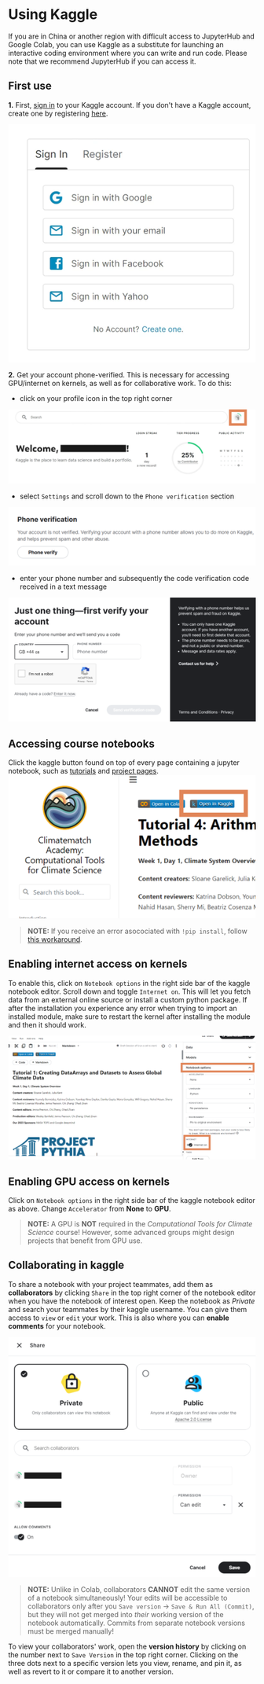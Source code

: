 # Using Kaggle

If you are in China or another region with difficult access to JupyterHub and Google Colab, you can use Kaggle as a substitute for launching an interactive coding environment where you can write and run code. Please note that we recommend JupyterHub if you can access it.

## First use

**1.** First, [sign in](https://www.kaggle.com/account/login) to your Kaggle account. If you don't have a Kaggle account, create one by registering [here](https://www.kaggle.com/account/login?phase=startRegisterTab&returnUrl=%2F). 

![Step 1](../static/kaggle_step1.png)

**2.** Get your account phone-verified. This is necessary for accessing GPU/internet on kernels, as well as for collaborative work. To do this:
* click on your profile icon in the top right corner

![Step 2](../static/kaggle_step2.png)
* select `Settings` and scroll down to the `Phone verification` section

![Step 3](../static/kaggle_step3.png)
* enter your phone number and subsequently the code verification code received in a text message

![Step 4](../static/kaggle_step4.png)

## Accessing course notebooks
Click the kaggle button found on top of every page containing a jupyter notebook, such as [tutorials](https://comptools.climatematch.io/tutorials/W1D1_ClimateSystemOverview/student/W1D1_Tutorial1.html) and [project pages](https://comptools.climatematch.io/projects/project-notebooks/Regional_precipitation_variability.html).
![Step 5](../static/kaggle_step5.png)
>**NOTE:** If you receive an error asocociated with `!pip install`, follow [this workaround](https://www.kaggle.com/product-feedback/63544).

## Enabling internet access on kernels
To enable this, click on `Notebook options` in the right side bar of the kaggle notebook editor. Scroll down and toggle `Internet on`.
This will let you fetch data from an external online source or install a custom python package. If after the installation you experience any error when trying to import an installed module, make sure to restart the kernel after installing the module and then it should work.

![Step 3.2](../static/kaggle_step6.png)

## Enabling GPU access on kernels
Click on `Notebook options` in the right side bar of the kaggle notebook editor as above. Change `Accelerator` from **None** to **GPU**.
 
>**NOTE:** A GPU is **NOT** required in the *Computational Tools for Climate Science* course! However, some advanced groups might design projects that benefit from GPU use.

## Collaborating in kaggle
To share a notebook with your project teammates, add them as **collaborators** by clicking `Share` in the top right corner of the notebook editor when you have the notebook of interest open. Keep the notebook as *Private* and search your teammates by their kaggle username. You can give them access to `view` or `edit` your work. This is also where you can **enable comments** for your notebook.

![Step 7](../static/kaggle_step7.png)

>**NOTE:** Unlike in Colab, collaborators **CANNOT** edit the same version of a notebook simultaneously! Your edits will be accessible to collaborators only after you `Save version` -> `Save & Run All (Commit)`, but they will not get merged into *their* working version of the notebook automatically. Commits from separate notebook versions must be merged manually!

To view your collaborators' work, open the **version history** by clicking on the number next to `Save Version` in the top right corner. Clicking on the three dots next to a specific version lets you view, rename, and pin it, as well as revert to it or compare it to another version.
